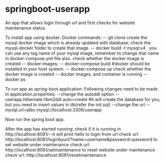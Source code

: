 # springboot-userapp
An app that allows login through url and first checks for website maintenance status.

To install app using docker:
Docker commands: 
-- git clone
create the mysql docker image which is already updated with database; check the mysql-docker folder to create that image.
-- docker build -t mysql:v4 .
you can use any tag name of your mysql image, remember to change that name in docker-compose.yml file also.
check whether the docker image is created -- docker images;
-- docker-compose build #docker should be installed in your host system.
-- docker-compose up
check whether the docker image is created -- docker images; and container is running --docker ps

To run app as spring-boot application:
Following changes need to be made in application.properties:
--change the autoddl option -- userapp.hibernate.hbm2ddl.auto=create #it will create the database for you, but you need to insert values in db(refer the init.sql)
--change the url --mysql.url=jdbc:mysql://localhost:3306/userapp

Now run the spring boot app.

After the app has started running:
check if it is running in http://localhost:8081/--it will print hello
to login from url
check url: http://localhost:8081/loginbyurl/?name=username&password=password
to set website under maintenance
check url: http://localhost:8081/setmaintenance
to reset website under maintenance
check url: http://localhost:8081/resetmaintenance
